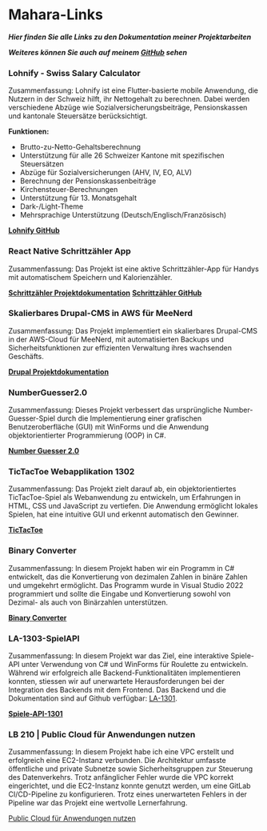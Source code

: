 # Mahara-Links
***Hier finden Sie alle Links zu den Dokumentation meiner Projektarbeiten***

***Weiteres können Sie auch auf meinem [GitHub](https://github.com/Cikle) sehen***

### Lohnify - Swiss Salary Calculator
Zusammenfassung:
Lohnify ist eine Flutter-basierte mobile Anwendung, die Nutzern in der Schweiz hilft, ihr Nettogehalt zu berechnen. Dabei werden verschiedene Abzüge wie Sozialversicherungsbeiträge, Pensionskassen und kantonale Steuersätze berücksichtigt.

**Funktionen:**
- Brutto-zu-Netto-Gehaltsberechnung
- Unterstützung für alle 26 Schweizer Kantone mit spezifischen Steuersätzen
- Abzüge für Sozialversicherungen (AHV, IV, EO, ALV)
- Berechnung der Pensionskassenbeiträge
- Kirchensteuer-Berechnungen
- Unterstützung für 13. Monatsgehalt
- Dark-/Light-Theme
- Mehrsprachige Unterstützung (Deutsch/Englisch/Französisch)

**[Lohnify GitHub](https://github.com/Cikle/lohnify)**


### React Native Schrittzähler App
Zusammenfassung:
Das Projekt ist eine aktive Schrittzähler-App für Handys mit automatischem Speichern und Kalorienzähler.

**[Schrittzähler Projektdokumentation](https://portfolio.bbbaden.ch/view/view.php?t=ba8c32fe5cd61b37ffd1)**
**[Schrittzähler GitHub](https://github.com/Cikle/Movely---Step-Tracker-App)**

### Skalierbares Drupal-CMS in AWS für MeeNerd
Zusammenfassung:
Das Projekt implementiert ein skalierbares Drupal-CMS in der AWS-Cloud für MeeNerd, mit automatisierten Backups und Sicherheitsfunktionen zur effizienten Verwaltung ihres wachsenden Geschäfts.

**[Drupal Projektdokumentation](https://portfolio.bbbaden.ch/view/view.php?t=d605e731be094f388c8d)**

### NumberGuesser2.0
Zusammenfassung:
Dieses Projekt verbessert das ursprüngliche Number-Guesser-Spiel durch die Implementierung einer grafischen Benutzeroberfläche (GUI) mit WinForms und die Anwendung objektorientierter Programmierung (OOP) in C#.

**[Number Guesser 2.0](https://portfolio.bbbaden.ch/view/view.php?t=a5a86d06baddefd34498)**

### TicTacToe Webapplikation 1302
Zusammenfassung:
Das Projekt zielt darauf ab, ein objektorientiertes TicTacToe-Spiel als Webanwendung zu entwickeln, um Erfahrungen in HTML, CSS und JavaScript zu vertiefen. Die Anwendung ermöglicht lokales Spielen, hat eine intuitive GUI und erkennt automatisch den Gewinner.

**[TicTacToe](https://portfolio.bbbaden.ch/view/view.php?t=c9635a75ca5aecb77c0e)**


### Binary Converter
Zusammenfassung:
In diesem Projekt haben wir ein Programm in C# entwickelt, das die Konvertierung von dezimalen Zahlen in binäre Zahlen und umgekehrt ermöglicht. Das Programm wurde in Visual Studio 2022 programmiert und sollte die Eingabe und Konvertierung sowohl von Dezimal- als auch von Binärzahlen unterstützen.

**[Binary Converter](https://portfolio.bbbaden.ch/view/view.php?t=ada8b72f7f91bf68b753)**


### LA-1303-SpielAPI
Zusammenfassung:
In diesem Projekt war das Ziel, eine interaktive Spiele-API unter Verwendung von C# und WinForms für Roulette zu entwickeln. Während wir erfolgreich alle Backend-Funktionalitäten implementieren konnten, stiessen wir auf unerwartete Herausforderungen bei der Integration des Backends mit dem Frontend. Das Backend und die Dokumentation sind auf Github verfügbar: [LA-1301](https://github.com/marekvonrogall/LA1303).

**[Spiele-API-1301](https://portfolio.bbbaden.ch/view/view.php?t=cc3a2ab5173acb47633b)**


### LB 210 | Public Cloud für Anwendungen nutzen
Zusammenfassung:
In diesem Projekt habe ich eine VPC erstellt und erfolgreich eine EC2-Instanz verbunden. Die Architektur umfasste öffentliche und private Subnetze sowie Sicherheitsgruppen zur Steuerung des Datenverkehrs. Trotz anfänglicher Fehler wurde die VPC korrekt eingerichtet, und die EC2-Instanz konnte genutzt werden, um eine GitLab CI/CD-Pipeline zu konfigurieren. Trotz eines unerwarteten Fehlers in der Pipeline war das Projekt eine wertvolle Lernerfahrung.

[Public Cloud für Anwendungen nutzen](https://portfolio.bbbaden.ch/view/view.php?t=b2b95c032ade0e631591)
